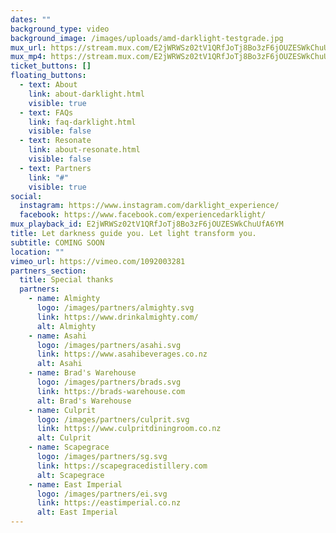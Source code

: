 ```yaml
---
dates: ""
background_type: video
background_image: /images/uploads/amd-darklight-testgrade.jpg
mux_url: https://stream.mux.com/E2jWRWSz02tV1QRfJoTj8Bo3zF6jOUZESWkChuUfA6YM.m3u8
mux_mp4: https://stream.mux.com/E2jWRWSz02tV1QRfJoTj8Bo3zF6jOUZESWkChuUfA6YM/medium.mp4)
ticket_buttons: []
floating_buttons:
  - text: About
    link: about-darklight.html
    visible: true
  - text: FAQs
    link: faq-darklight.html
    visible: false
  - text: Resonate
    link: about-resonate.html
    visible: false
  - text: Partners
    link: "#"
    visible: true
social:
  instagram: https://www.instagram.com/darklight_experience/
  facebook: https://www.facebook.com/experiencedarklight/
mux_playback_id: E2jWRWSz02tV1QRfJoTj8Bo3zF6jOUZESWkChuUfA6YM
title: Let darkness guide you. Let light transform you.
subtitle: COMING SOON
location: ""
vimeo_url: https://vimeo.com/1092003281
partners_section:
  title: Special thanks
  partners:
    - name: Almighty
      logo: /images/partners/almighty.svg
      link: https://www.drinkalmighty.com/
      alt: Almighty
    - name: Asahi
      logo: /images/partners/asahi.svg
      link: https://www.asahibeverages.co.nz
      alt: Asahi
    - name: Brad's Warehouse
      logo: /images/partners/brads.svg
      link: https://brads-warehouse.com
      alt: Brad's Warehouse
    - name: Culprit
      logo: /images/partners/culprit.svg
      link: https://www.culpritdiningroom.co.nz
      alt: Culprit
    - name: Scapegrace
      logo: /images/partners/sg.svg
      link: https://scapegracedistillery.com
      alt: Scapegrace
    - name: East Imperial
      logo: /images/partners/ei.svg
      link: https://eastimperial.co.nz
      alt: East Imperial
---
```

